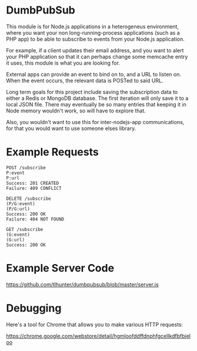 DumbPubSub
===

This module is for Node.js applications in a heterogeneus environment, where
you want your non long-running-process applications (such as a PHP app) to
be able to subscribe to events from your Node.js application.

For example, if a client updates their email address, and you want to alert
your PHP application so that it can perhaps change some memcache entry it
uses, this module is what you are looking for.

External apps can provide an event to bind on to, and a URL to listen on.
When the event occurs, the relevant data is POSTed to said URL.

Long term goals for this project include saving the subscription data to either
a Redis or MongoDB database. The first iteration will only save it to a local
JSON file. There may eventually be so many entries that keeping it in Node memory
wouldn't work, so will have to explore that.

Also, you wouldn't want to use this for inter-nodejs-app communications, for
that you would want to use someone elses library.

Example Requests
===

    POST /subscribe
    P:event
    P:url
    Success: 201 CREATED
    Failure: 409 CONFLICT

    DELETE /subscribe
    (P/G:event)
    (P/G:url)
    Success: 200 OK
    Failure: 404 NOT FOUND

    GET /subscribe
    (G:event)
    (G:url)
    Success: 200 OK

Example Server Code
===

https://github.com/tlhunter/dumbpubsub/blob/master/server.js

Debugging
===

Here's a tool for Chrome that allows you to make various HTTP requests:

https://chrome.google.com/webstore/detail/hgmloofddffdnphfgcellkdfbfbjeloo

